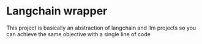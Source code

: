 # Langchain wrapper 


This project is basically an abstraction of langchain and llm projects so you can achieve the same objective with a single line of code
